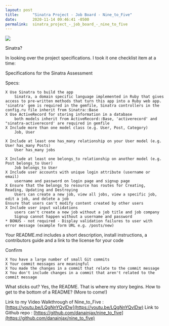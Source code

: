 ```yaml
---
layout: post
title:      "Sinatra Project - Job Board - Nine_to_Five"
date:       2020-11-14 09:46:41 -0500
permalink:  sinatra_project_-_job_board_-_nine_to_five
---
```


![](https://pics.filmaffinity.com/Nine_to_Five_9_To_5-364749326-large.jpg)

Sinatra?

In looking over the project specifications. I took it one checklist item at a time:

Specifications for the Sinatra Assessment

Specs:

    X Use Sinatra to build the app
        Sinatra, a domain specific language implemented in Ruby that gives access to pre-written methods that turn this app into a Ruby web app. 'sinatra' gem is required in the gemfile, Sinatra controllers in the config.ru file inherit from Sinatra::Base
    X Use ActiveRecord for storing information in a database
        both models inherit from ActiveRecord::Base, 'activerecord' and "sinatra-activerecord' are required in gemfile
    X Include more than one model class (e.g. User, Post, Category) 
        Job, User

    X Include at least one has_many relationship on your User model (e.g. User has_many Posts)
        User has_many jobs

    X Include at least one belongs_to relationship on another model (e.g. Post belongs_to User)
        Job belongs_to User
    X Include user accounts with unique login attribute (username or email)
        username and password on login page and signup page
    X Ensure that the belongs_to resource has routes for Creating, Reading, Updating and Destroying
        Users can create a new job, view all jobs, view a specific job, edit a job, and delete a job
    Ensure that users can't modify content created by other users
    X Include user input validations
        users can't create a new job without a job title and job company
        Signup cannot happen without a username and password
    * BONUS - not required - Display validation failures to user with error message (example form URL e.g. /posts/new)
    
Your README.md includes a short description, install instructions, a contributors guide and a link to the license for your code

Confirm

    X You have a large number of small Git commits
    X Your commit messages are meaningful
    X You made the changes in a commit that relate to the commit message
    X You don't include changes in a commit that aren't related to the commit message 
		
		
What sticks out? Yes, the README. That is where my story begins. How to get to the bottom of a README? (More to come!)

Link to my Video Walkthrough of Nine_to_Five : [https://youtu.be/LQgNnYQvIDw](https://youtu.be/LQgNnYQvIDw)
Link to Github repo : [https://github.com/danainjax/nine_to_five](https://github.com/danainjax/nine_to_five)
